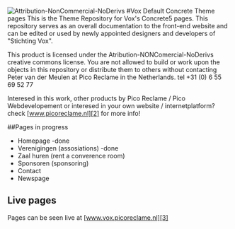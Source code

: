 ![Attribution-NonCommercial-NoDerivs][1]
#Vox Default Concrete Theme pages
This is the Theme Repository for Vox's Concrete5 pages. This repository serves as an overall documentation to the front-end website and can be edited or used by newly appointed designers and developers of "Stichting Vox". 

This product is licensed under the Atribution-NONComercial-NoDerivs creative commons license. You are not allowed to build or work upon the objects in this repository or distribute them to others without contacting Peter van der Meulen at Pico Reclame in the Netherlands. tel +31 (0) 6 55 69 52 77

Interesed in this work, other products by Pico Reclame / Pico Webdevelopement or interesed in your own website / internetplatform? check [www.picoreclame.nl][2] for more info!

##Pages in progress

 - Homepage -done
 - Verenigingen (assosiations) -done
 - Zaal huren (rent a converence room)
 - Sponsoren (sponsoring)
 - Contact
 - Newspage

## Live pages

 Pages can be seen live at [www.vox.picoreclame.nl][3]

 
  [1]: http://i.creativecommons.org/l/by-nc-nd/3.0/88x31.png
  [2]: http://www.picoreclame.nl
  [3]: http://www.vox.picoreclame.nl